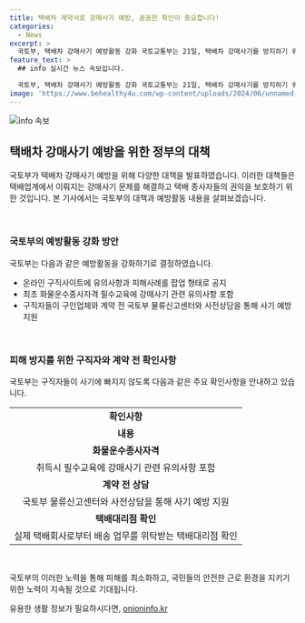 ```yaml
---
title: 택배차 계약서로 강매사기 예방, 꼼꼼한 확인이 중요합니다!
categories:
  - News
excerpt: >
  국토부, 택배차 강매사기 예방활동 강화 국토교통부는 21일, 택배차 강매사기를 방지하기 위해 예방활동을 강화한다고 밝혔습니다. 피해를 최소화하기 위해 사전상담, 필수교육에서 유의사항을 포함하는 등 구직자 지원 계획을 추진하고 있습니다. 또한, 사기를 의심할 경우 국토부 물류신고센터에 문의하고, 계약서 확인 등 신중한 조치를 취할 것을 당부했습니다.
feature_text: >
  ## info 실시간 뉴스 속보입니다.

  국토부, 택배차 강매사기 예방활동 강화 국토교통부는 21일, 택배차 강매사기를 방지하기 위해 예방활동을 강화한다고 밝혔습니다. 피해를 최소화하기 위해 사전상담, 필수교육에서 유의사항을 포함하는 등 구직자 지원 계획을 추진하고 있습니다. 또한, 사기를 의심할 경우 국토부 물류신고센터에 문의하고, 계약서 확인 등 신중한 조치를 취할 것을 당부했습니다.
image: 'https://www.behealthy4u.com/wp-content/uploads/2024/06/unnamed-file.png'
---
```


<p><img src="https://www.behealthy4u.com/wp-content/uploads/2024/06/unnamed-file.png" alt="info 속보" /></p>

<h2 data-ke-size="size26">택배차 강매사기 예방을 위한 정부의 대책</h2>

<p>국토부가 택배차 강매사기 예방을 위해 다양한 대책을 발표하였습니다. 이러한 대책들은 택배업계에서 이뤄지는 강매사기 문제를 해결하고 택배 종사자들의 권익을 보호하기 위한 것입니다. 본 기사에서는 국토부의 대책과 예방활동 내용을 살펴보겠습니다.</p>

<p data-ke-size="size16">&nbsp;</p>

<h3>국토부의 예방활동 강화 방안</h3>

<p>국토부는 다음과 같은 예방활동을 강화하기로 결정하였습니다.</p>

<ul>
  <li>온라인 구직사이트에 유의사항과 피해사례를 팝업 형태로 공지</li>
  <li>최초 화물운수종사자격 필수교육에 강매사기 관련 유의사항 포함</li>
  <li>구직자들이 구인업체와 계약 전 국토부 물류신고센터와 사전상담을 통해 사기 예방 지원</li>
</ul>

<p data-ke-size="size16">&nbsp;</p>

<h3>피해 방지를 위한 구직자와 계약 전 확인사항</h3>

<p>국토부는 구직자들이 사기에 빠지지 않도록 다음과 같은 주요 확인사항을 안내하고 있습니다.</p>

<table>
  <tr>
    <td style="text-align: center; height: 17px;"><b>확인사항</b></td>
  </tr>
  <tr>
    <td style="text-align: center; height: 17px;"><b>내용</b></td>
  </tr>
  <tr>
    <td style="text-align: center; height: 17px;"><b>화물운수종사자격</b></td>
  </tr>
  <tr>
    <td style="text-align: center; height: 17px;">취득시 필수교육에 강매사기 관련 유의사항 포함</td>
  </tr>
  <tr>
    <td style="text-align: center; height: 17px;"><b>계약 전 상담</b></td>
  </tr>
  <tr>
    <td style="text-align: center; height: 17px;">국토부 물류신고센터와 사전상담을 통해 사기 예방 지원</td>
  </tr>
  <tr>
    <td style="text-align: center; height: 17px;"><b>택배대리점 확인</b></td>
  </tr>
  <tr>
    <td style="text-align: center; height: 17px;">실제 택배회사로부터 배송 업무를 위탁받는 택배대리점 확인</td>
  </tr>
</table>

<p data-ke-size="size16">&nbsp;</p>

<p>국토부의 이러한 노력을 통해 피해를 최소화하고, 국민들의 안전한 근로 환경을 지키기 위한 노력이 지속될 것으로 기대됩니다.</p>
유용한 생활 정보가 필요하시다면, <a href="https://onioninfo.kr" rel="dofollow">onioninfo.kr</a>



